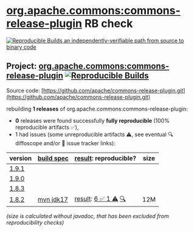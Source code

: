 [org.apache.commons:commons-release-plugin](https://central.sonatype.com/artifact/org.apache.commons/commons-release-plugin/versions) RB check
=======

[![Reproducible Builds](https://reproducible-builds.org/images/logos/rb.svg) an independently-verifiable path from source to binary code](https://reproducible-builds.org/)

## Project: [org.apache.commons:commons-release-plugin](https://central.sonatype.com/artifact/org.apache.commons/commons-release-plugin/versions) [![Reproducible Builds](https://img.shields.io/endpoint?url=https://raw.githubusercontent.com/jvm-repo-rebuild/reproducible-central/master/content/org/apache/commons/commons-release-plugin/badge.json)](https://github.com/jvm-repo-rebuild/reproducible-central/blob/master/content/org/apache/commons/commons-release-plugin/README.md)

Source code: [https://github.com/apache/commons-release-plugin.git](https://github.com/apache/commons-release-plugin.git)

rebuilding **1 releases** of org.apache.commons:commons-release-plugin:
- **0** releases were found successfully **fully reproducible** (100% reproducible artifacts :white_check_mark:),
- 1 had issues (some unreproducible artifacts :warning:, see eventual :mag: diffoscope and/or :memo: issue tracker links):

| version | [build spec](/BUILDSPEC.md) | [result](https://reproducible-builds.org/docs/jvm/): reproducible? | size |
| -- | --------- | ------ | -- |
| [1.9.1](https://central.sonatype.com/artifact/org.apache.commons/commons-release-plugin/1.9.1/pom) | | | |
| [1.9.0](https://central.sonatype.com/artifact/org.apache.commons/commons-release-plugin/1.9.0/pom) | | | |
| [1.8.3](https://central.sonatype.com/artifact/org.apache.commons/commons-release-plugin/1.8.3/pom) | | | |
| [1.8.2](https://central.sonatype.com/artifact/org.apache.commons/commons-release-plugin/1.8.2/pom) | [mvn jdk17](commons-release-plugin-1.8.2.buildspec) | [result](commons-release-plugin-1.8.2.buildinfo): [6 :white_check_mark:  1 :warning:](commons-release-plugin-1.8.2.buildcompare) [:mag:](commons-release-plugin-1.8.2.diffoscope) | 12M |

<i>(size is calculated without javadoc, that has been excluded from reproducibility checks)</i>
